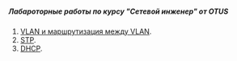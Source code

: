 ##### Лабароторные работы по курсу "Сетевой инженер" от OTUS

1. [VLAN и маршрутизация между VLAN](lab01/).
2. [STP](lab02/).
3. [DHCP](lab03/).